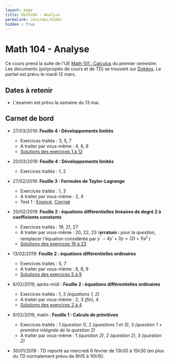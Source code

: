```yaml
---
layout: page
title: Math104 - Analyse
permalink: /ens/mpi/m104/
hidden : True
---
```



# Math 104 - Analyse

Ce cours prend la suite de l'UE [Math 101 : Calculus](../m101/) du premier semestre. Les documents (polycopiés de cours et de TD) se trouvent sur [Dokéos](http://formation.u-psud.fr). Le partiel est prévu le mardi 12 mars. 

## Dates à retenir

* L'examen est prévu la semaine du 13 mai.

## Carnet de bord

- <span class="date">27/03/2019:</span> **Feuille 4 : Développements limités**
    * Exercices traités : 3, 5, 7
	* A traiter par vous-même : 4, 6, 8
	* [Solutions des exercices 1 à 12](td6_corr.pdf)

- <span class="date">20/03/2019:</span> **Feuille 4 : Développements limités**
    * Exercices traités : 1, 2

- <span class="date">27/02/2019:</span> **Feuille 3 : Formules de Taylor-Lagrange**
	* Exercices traités : 1, 3
	* A traiter par vous-même : 2, 4
	* Test 1 : [Enoncé](test1.pdf), [Corrigé](test1_corr.pdf)
- <span class="date">20/02/2019:</span> **Feuille 2 : équations différentielles linéaires de degré 2 à coefficients constants**
	* Exercices traités : 19, 21, 27
	* A traiter par vous-même : 20, 22, 23 (**erratum :** pour la question, remplacer l'équation considérée par $y^{\prime \prime}-4y'+3y = (2t+1)e^t$ )
	* [Solutions des exercices 19 à 23](td4_corr.pdf)
- <span class="date">13/02/2019:</span> **Feuille 2 : équations différentielles ordinaires**
	* Exercices traités : 5, 7
	* A traiter par vous-même : 6, 8, 9
	* [Solutions des exercices 5 à 9](td3_corr.pdf)
- <span class="date">6/02/2019, après-midi :</span>  **Feuille 2 : équations différentielles ordinaires**
	* Exercices traités : 1, 3 *(équations 1, 2)*
	* A traiter par vous-même : 2, 3 *(fin)*, 4
	* [Solutions des exercices 2 à 4](td2_corr.pdf)
- <span class="date">6/02/2019, matin :</span> **Feuille 1 : Calculs de primitives**
	* Exercices traités : 1 *(question 1)*, 2 *(questions 1 et 3)*, 3 *(question 1 + première intégrale de la question 2)*
	* A traiter par vous-même : 1 *(question 2)*, 2 *(question 2)*, 3 *(question 2)*
- <span class="date"> 30/01/2019 :</span>
	TD reporté au mercredi 6 février de 13h30 à 15h30 (en plus du TD normalement prévu de 8h15 à 10h15).